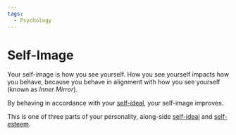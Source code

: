 ```yaml
---
tags:
  - Psychology
---
```


# Self-Image

Your self-image is how you see yourself. How you see yourself impacts how you
behave, because you behave in alignment with how you see yourself (known as
_Inner Mirror_).

By behaving in accordance with your
[self-ideal](/health/mental-health/self-ideal.md), your self-image improves.

This is one of three parts of your personality, along-side
[self-ideal](/health/mental-health/self-ideal.md) and
[self-esteem](/health/mental-health/self-esteem.md).
